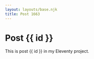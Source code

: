 ```yaml
---
layout: layouts/base.njk
title: Post 1663
---
```


# Post {{ id }}

This is post {{ id }} in my Eleventy project.
